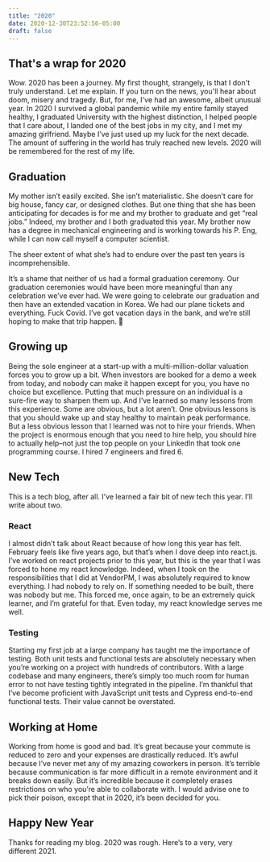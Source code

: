 ```yaml
---
title: "2020"
date: 2020-12-30T23:52:56-05:00
draft: false
---
```


## That's a wrap for 2020

Wow. 2020 has been a journey. My first thought, strangely, is that I don't truly understand. Let me explain. If you turn on the news, you'll hear about doom, misery and tragedy. But, for me, I've had an awesome, albeit unusual year. In 2020 I survived a global pandemic while my entire family stayed healthy, I graduated University with the highest distinction, I helped people that I care about, I landed one of the best jobs in my city, and I met my amazing girlfriend. Maybe I’ve just used up my luck for the next decade. The amount of suffering in the world has truly reached new levels. 2020 will be remembered for the rest of my life.

## Graduation

My mother isn’t easily excited. She isn’t materialistic. She doesn’t care for big house, fancy car, or designed clothes. But one thing that she has been anticipating for decades is for me and my brother to graduate and get “real jobs.” Indeed, my brother and I both graduated this year. My brother now has a degree in mechanical engineering and is working towards his P. Eng, while I can now call myself a computer scientist.

The sheer extent of what she’s had to endure over the past ten years is incomprehensible.

It’s a shame that neither of us had a formal graduation ceremony. Our graduation ceremonies would have been more meaningful than any celebration we’ve ever had. We were going to celebrate our graduation and then have an extended vacation in Korea. We had our plane tickets and everything. Fuck Covid. I’ve got vacation days in the bank, and we’re still hoping to make that trip happen. 🤞

## Growing up

Being the sole engineer at a start-up with a multi-million-dollar valuation forces you to grow up a bit. When investors are booked for a demo a week from today, and nobody can make it happen except for you, you have no choice but excellence. Putting that much pressure on an individual is a sure-fire way to sharpen them up. And I’ve learned so many lessons from this experience. Some are obvious, but a lot aren’t. One obvious lessons is that you should wake up and stay healthy to maintain peak performance. But a less obvious lesson that I learned was not to hire your friends. When the project is enormous enough that you need to hire help, you should hire to actually help–not just the top people on your LinkedIn that took one programming course. I hired 7 engineers and fired 6.

## New Tech

This is a tech blog, after all. I’ve learned a fair bit of new tech this year. I’ll write about two.

### React

I almost didn’t talk about React because of how long this year has felt. February feels like five years ago, but that’s when I dove deep into react.js. I’ve worked on react projects prior to this year, but this is the year that I was forced to hone my react knowledge. Indeed, when I took on the responsibilities that I did at VendorPM, I was absolutely required to know everything. I had nobody to rely on. If something needed to be built, there was nobody but me. This forced me, once again, to be an extremely quick learner, and I’m grateful for that. Even today, my react knowledge serves me well.

### Testing

Starting my first job at a large company has taught me the importance of testing. Both unit tests and functional tests are absolutely necessary when you’re working on a project with hundreds of contributors. With a large codebase and many engineers, there’s simply too much room for human error to not have testing tightly integrated in the pipeline. I’m thankful that I’ve become proficient with JavaScript unit tests and Cypress end-to-end functional tests. Their value cannot be overstated.

## Working at Home

Working from home is good and bad. It’s great because your commute is reduced to zero and your expenses are drastically reduced. It’s awful because I’ve never met any of my amazing coworkers in person. It’s terrible because communication is far more difficult in a remote environment and it breaks down easily. But it’s incredible because it completely erases restrictions on who you’re able to collaborate with. I would advise one to pick their poison, except that in 2020, it’s been decided for you.

## Happy New Year

Thanks for reading my blog. 2020 was rough. Here’s to a very, very different 2021.
